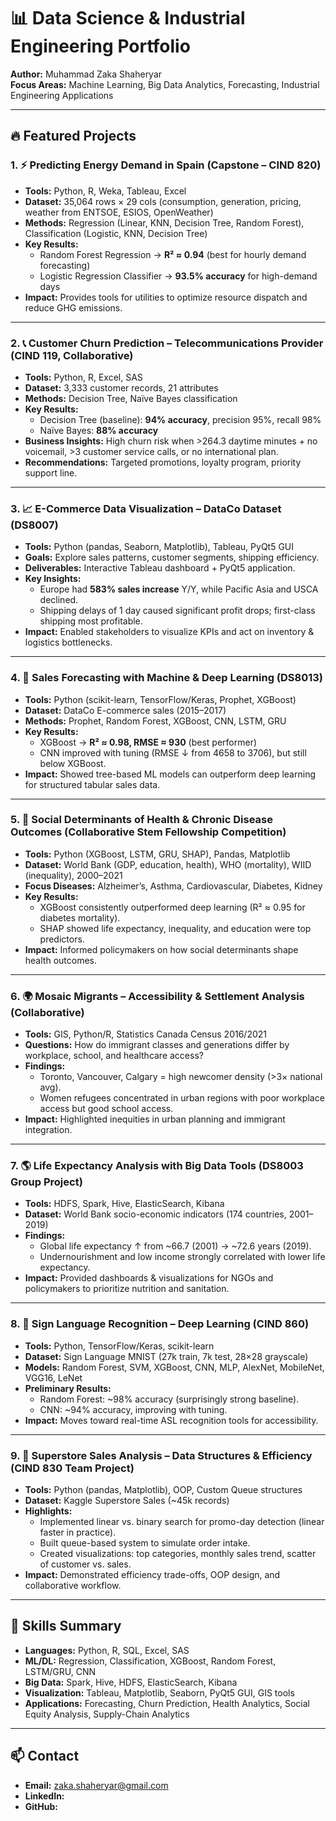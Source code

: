 # 📊 Data Science & Industrial Engineering Portfolio
**Author:** Muhammad Zaka Shaheryar  
**Focus Areas:** Machine Learning, Big Data Analytics, Forecasting, Industrial Engineering Applications  

---

## 🔥 Featured Projects

### 1. ⚡ Predicting Energy Demand in Spain (Capstone – CIND 820)
- **Tools:** Python, R, Weka, Tableau, Excel  
- **Dataset:** 35,064 rows × 29 cols (consumption, generation, pricing, weather from ENTSOE, ESIOS, OpenWeather)  
- **Methods:** Regression (Linear, KNN, Decision Tree, Random Forest), Classification (Logistic, KNN, Decision Tree)  
- **Key Results:**  
  - Random Forest Regression → **R² ≈ 0.94** (best for hourly demand forecasting)  
  - Logistic Regression Classifier → **93.5% accuracy** for high-demand days  
- **Impact:** Provides tools for utilities to optimize resource dispatch and reduce GHG emissions.  

---

### 2. 📞 Customer Churn Prediction – Telecommunications Provider (CIND 119, Collaborative)
- **Tools:** Python, R, Excel, SAS  
- **Dataset:** 3,333 customer records, 21 attributes  
- **Methods:** Decision Tree, Naïve Bayes classification  
- **Key Results:**  
  - Decision Tree (baseline): **94% accuracy**, precision 95%, recall 98%  
  - Naïve Bayes: **88% accuracy**  
- **Business Insights:** High churn risk when >264.3 daytime minutes + no voicemail, >3 customer service calls, or no international plan.  
- **Recommendations:** Targeted promotions, loyalty program, priority support line.  

---

### 3. 📈 E-Commerce Data Visualization – DataCo Dataset (DS8007)
- **Tools:** Python (pandas, Seaborn, Matplotlib), Tableau, PyQt5 GUI  
- **Goals:** Explore sales patterns, customer segments, shipping efficiency.  
- **Deliverables:** Interactive Tableau dashboard + PyQt5 application.  
- **Key Insights:**  
  - Europe had **583% sales increase** Y/Y, while Pacific Asia and USCA declined.  
  - Shipping delays of 1 day caused significant profit drops; first-class shipping most profitable.  
- **Impact:** Enabled stakeholders to visualize KPIs and act on inventory & logistics bottlenecks.  

---

### 4. 🤖 Sales Forecasting with Machine & Deep Learning (DS8013)
- **Tools:** Python (scikit-learn, TensorFlow/Keras, Prophet, XGBoost)  
- **Dataset:** DataCo E-commerce sales (2015–2017)  
- **Methods:** Prophet, Random Forest, XGBoost, CNN, LSTM, GRU  
- **Key Results:**  
  - XGBoost → **R² ≈ 0.98, RMSE ≈ 930** (best performer)  
  - CNN improved with tuning (RMSE ↓ from 4658 to 3706), but still below XGBoost.  
- **Impact:** Showed tree-based ML models can outperform deep learning for structured tabular sales data.  

---

### 5. 🧠 Social Determinants of Health & Chronic Disease Outcomes (Collaborative Stem Fellowship Competition)
- **Tools:** Python (XGBoost, LSTM, GRU, SHAP), Pandas, Matplotlib  
- **Dataset:** World Bank (GDP, education, health), WHO (mortality), WIID (inequality), 2000–2021  
- **Focus Diseases:** Alzheimer’s, Asthma, Cardiovascular, Diabetes, Kidney  
- **Key Results:**  
  - XGBoost consistently outperformed deep learning (R² ≈ 0.95 for diabetes mortality).  
  - SHAP showed life expectancy, inequality, and education were top predictors.  
- **Impact:** Informed policymakers on how social determinants shape health outcomes.  

---

### 6. 🌍 Mosaic Migrants – Accessibility & Settlement Analysis (Collaborative)
- **Tools:** GIS, Python/R, Statistics Canada Census 2016/2021  
- **Questions:** How do immigrant classes and generations differ by workplace, school, and healthcare access?  
- **Findings:**  
  - Toronto, Vancouver, Calgary = high newcomer density (>3× national avg).  
  - Women refugees concentrated in urban regions with poor workplace access but good school access.  
- **Impact:** Highlighted inequities in urban planning and immigrant integration.  

---

### 7. 🌎 Life Expectancy Analysis with Big Data Tools (DS8003 Group Project)
- **Tools:** HDFS, Spark, Hive, ElasticSearch, Kibana  
- **Dataset:** World Bank socio-economic indicators (174 countries, 2001–2019)  
- **Findings:**  
  - Global life expectancy ↑ from ~66.7 (2001) → ~72.6 years (2019).  
  - Undernourishment and low income strongly correlated with lower life expectancy.  
- **Impact:** Provided dashboards & visualizations for NGOs and policymakers to prioritize nutrition and sanitation.  

---

### 8. 🤟 Sign Language Recognition – Deep Learning (CIND 860)
- **Tools:** Python, TensorFlow/Keras, scikit-learn  
- **Dataset:** Sign Language MNIST (27k train, 7k test, 28×28 grayscale)  
- **Models:** Random Forest, SVM, XGBoost, CNN, MLP, AlexNet, MobileNet, VGG16, LeNet  
- **Preliminary Results:**  
  - Random Forest: ~98% accuracy (surprisingly strong baseline).  
  - CNN: ~94% accuracy, improving with tuning.  
- **Impact:** Moves toward real-time ASL recognition tools for accessibility.  

---

### 9. 🛒 Superstore Sales Analysis – Data Structures & Efficiency (CIND 830 Team Project)
- **Tools:** Python (pandas, Matplotlib), OOP, Custom Queue structures  
- **Dataset:** Kaggle Superstore Sales (~45k records)  
- **Highlights:**  
  - Implemented linear vs. binary search for promo-day detection (linear faster in practice).  
  - Built queue-based system to simulate order intake.  
  - Created visualizations: top categories, monthly sales trend, scatter of customer vs. sales.  
- **Impact:** Demonstrated efficiency trade-offs, OOP design, and collaborative workflow.  

---

## 🚀 Skills Summary
- **Languages:** Python, R, SQL, Excel, SAS  
- **ML/DL:** Regression, Classification, XGBoost, Random Forest, LSTM/GRU, CNN  
- **Big Data:** Spark, Hive, HDFS, ElasticSearch, Kibana  
- **Visualization:** Tableau, Matplotlib, Seaborn, PyQt5 GUI, GIS tools  
- **Applications:** Forecasting, Churn Prediction, Health Analytics, Social Equity Analysis, Supply-Chain Analytics  

---

## 📫 Contact
- **Email:** zaka.shaheryar@gmail.com
- **LinkedIn:**  
- **GitHub:** 
